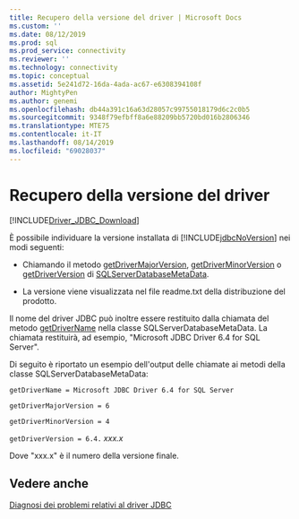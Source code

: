 ```yaml
---
title: Recupero della versione del driver | Microsoft Docs
ms.custom: ''
ms.date: 08/12/2019
ms.prod: sql
ms.prod_service: connectivity
ms.reviewer: ''
ms.technology: connectivity
ms.topic: conceptual
ms.assetid: 5e241d72-16da-4ada-ac67-e6308394108f
author: MightyPen
ms.author: genemi
ms.openlocfilehash: db44a391c16a63d28057c99755018179d6c2c0b5
ms.sourcegitcommit: 9348f79efbff8a6e88209bb5720bd016b2806346
ms.translationtype: MTE75
ms.contentlocale: it-IT
ms.lasthandoff: 08/14/2019
ms.locfileid: "69028037"
---
```

# <a name="getting-the-driver-version"></a>Recupero della versione del driver
[!INCLUDE[Driver_JDBC_Download](../../includes/driver_jdbc_download.md)]

  È possibile individuare la versione installata di [!INCLUDE[jdbcNoVersion](../../includes/jdbcnoversion_md.md)] nei modi seguenti:  
  
-   Chiamando il metodo [getDriverMajorVersion](../../connect/jdbc/reference/getdrivermajorversion-method-sqlserverdatabasemetadata.md), [getDriverMinorVersion](../../connect/jdbc/reference/getdriverminorversion-method-sqlserverdatabasemetadata.md) o [getDriverVersion](../../connect/jdbc/reference/getdriverversion-method-sqlserverdatabasemetadata.md) di [SQLServerDatabaseMetaData](../../connect/jdbc/reference/sqlserverdatabasemetadata-class.md).  
  
-   La versione viene visualizzata nel file readme.txt della distribuzione del prodotto.  
  
 Il nome del driver JDBC può inoltre essere restituito dalla chiamata del metodo [getDriverName](../../connect/jdbc/reference/getdrivername-method-sqlserverdatabasemetadata.md) nella classe SQLServerDatabaseMetaData. La chiamata restituirà, ad esempio, "Microsoft JDBC Driver 6.4 for SQL Server".  
  
 Di seguito è riportato un esempio dell'output delle chiamate ai metodi della classe SQLServerDatabaseMetaData:  
  
 `getDriverName = Microsoft JDBC Driver 6.4 for SQL Server`  
  
 `getDriverMajorVersion = 6`  
  
 `getDriverMinorVersion = 4`  
  
 `getDriverVersion = 6.4.` *xxx.x*  
  
 Dove "xxx.x" è il numero della versione finale.  
  
## <a name="see-also"></a>Vedere anche  
 [Diagnosi dei problemi relativi al driver JDBC](../../connect/jdbc/diagnosing-problems-with-the-jdbc-driver.md)  
  
  
